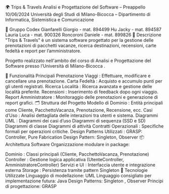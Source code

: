 🌍 Trips & Travels
Analisi e Progettazione del Software – Preappello 10/06/2024
Università degli Studi di Milano-Bicocca – Dipartimento di Informatica, Sistemistica e Comunicazione

👥 Gruppo Codex
Gianfarelli Giorgio - mat. 894499
Hu Jacky - mat. 894587
Lauria Luca - mat. 900326
Roncoroni Daniele - mat. 899826
📄 Descrizione
"Trips & Travels" è un sistema software progettato per la gestione delle prenotazioni di pacchetti vacanze, ricerca destinazioni, recensioni, carte fedeltà e report per l’amministratore.

Progetto realizzato nell'ambito del corso di Analisi e Progettazione del Software presso l’Università di Milano-Bicocca .

🔧 Funzionalità Principali
Prenotazione Viaggi : Effettuare, modificare e cancellare una prenotazione.
Carta Fedeltà : Acquisto e accumulo punti per gli utenti registrati.
Ricerca Località : Ricerca avanzata e gestione delle località preferite.
Recensioni : Inserimento di feedback dopo ogni viaggio.
Report Amministratore : Monitoraggio delle prenotazioni e generazione di report grafici.
🗂 Struttura del Progetto
Modello di Dominio : Entità principali come Cliente, PacchettoVacanza, Prenotazione, Recensione, ecc.
Casi d’Uso : Analisi dettagliata delle interazioni tra utenti e sistema.
Diagrammi UML :
Diagrammi dei casi d’uso
Diagrammi di sequenza (SSD e SD)
Diagrammi di classe
Diagrammi di attività
Contratti Operazionali : Specifiche formali per operazioni critiche.
Design Patterns Utilizzati :
GRASP: Controller, Pure Fabrication
Design Pattern: Singleton, Observer
📦 Architettura Software
Organizzazione modulare in package:

Dominio : Classi principali (Cliente, PacchettoVacanza, Prenotazione)
Controller : Gestione logica applicativa (UtenteController, AmministratoreController)
Servizi e UI : Interfaccia utente e integrazione esterna
Storage : Persistenza tramite pattern Singleton
🧪 Tecnologie Utilizzate
Linguaggio di modellazione: UML
Linguaggio consigliato per implementazione futura: Java
Design Patterns: Singleton , Observer
Principi di progettazione: GRASP
